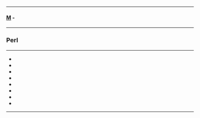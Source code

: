 
---

#### [M](https://github.com/ttltrk/TTT/blob/master/menu.md) -

---

### Perl

---

* []()
* []()
* []()
* []()
* []()
* []()
* []()
* []()

---
